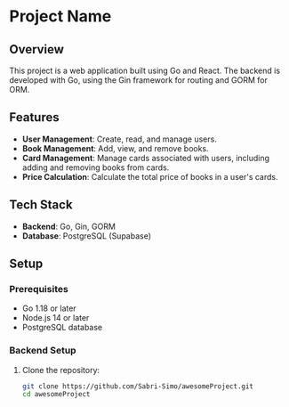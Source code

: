 # Project Name

## Overview

This project is a web application built using Go and React. The backend is developed with Go, using the Gin framework for routing and GORM for ORM.

## Features

- **User Management**: Create, read, and manage users.
- **Book Management**: Add, view, and remove books.
- **Card Management**: Manage cards associated with users, including adding and removing books from cards.
- **Price Calculation**: Calculate the total price of books in a user's cards.

## Tech Stack

- **Backend**: Go, Gin, GORM
- **Database**: PostgreSQL (Supabase)

## Setup

### Prerequisites

- Go 1.18 or later
- Node.js 14 or later
- PostgreSQL database

### Backend Setup

1. Clone the repository:
   ```sh
   git clone https://github.com/Sabri-Simo/awesomeProject.git
   cd awesomeProject
